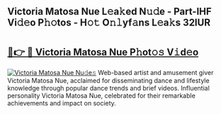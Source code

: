 ## Victoria Matosa Nue L𝚎a𝚔ed N𝚞𝚍e - Part-IHF Vi𝚍𝚎o P𝚑𝚘tos - H𝚘𝚝 O𝚗𝚕yf𝚊ns L𝚎a𝚔s 32IUR

# <h2><a href="http://kfep5k.oniu.top/?m=Victoria+Matosa+Nue">🔗👉 🔴 Victoria Matosa Nue P𝚑ot𝚘𝚜 V𝚒d𝚎o</a></h2>

[![Victoria Matosa Nue Nu𝚍e𝚜](https://i.imgur.com/0qMVB7G.gif)](http://kfep5k.oniu.top/?m=Victoria+Matosa+Nue)
Web-based artist and amusement giver Victoria Matosa Nue, acclaimed for disseminating dance and lifestyle knowledge through popular dance trends and brief videos. Influential personality Victoria Matosa Nue, celebrated for their remarkable achievements and impact on society.  
